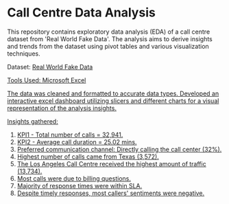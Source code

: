 # Call Centre Data Analysis

This repository contains exploratory data analysis (EDA) of a call centre dataset from 'Real World Fake Data'. The analysis aims to derive insights and trends from the dataset using pivot tables and various visualization techniques.

Dataset: <a href="https://data.world/markbradbourne/rwfd-real-world-fake-data/workspace/file?filename=Call+Center.csv">Real World Fake Data

Tools Used: Microsoft Excel

The data was cleaned and formatted to accurate data types.
Developed an interactive excel dashboard utilizing slicers and different charts for a visual representation of the analysis insights.

Insights gathered:
  1. KPI1 - Total number of calls = 32,941.
  2. KPI2 - Average call duration = 25.02 mins.
  3. Preferred communication channel: Directly calling the call center (32%).
  4. Highest number of calls came from Texas (3,572).
  5. The Los Angeles Call Centre received the highest amount of traffic (13,734).
  6. Most calls were due to billing questions.
  7. Majority of response times were within SLA.
  8. Despite timely responses, most callers' sentiments were negative.
